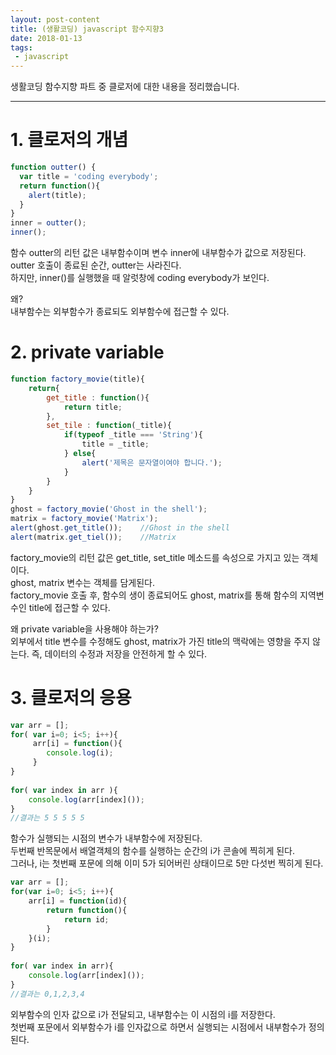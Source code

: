 ```yaml
---
layout: post-content
title: (생활코딩) javascript 함수지향3
date: 2018-01-13
tags:
 - javascript
---
```


생활코딩 함수지향 파트 중 클로저에 대한 내용을 정리했습니다.

---

# 1. 클로저의 개념
```javascript
function outter() { 
  var title = 'coding everybody'; 
  return function(){ 
    alert(title); 
  } 
} 
inner = outter(); 
inner();
```
함수 outter의 리턴 값은 내부함수이며 변수 inner에 내부함수가 값으로 저장된다.    
outter 호출이 종료된 순간, outter는 사라진다.    
하지만, inner()를 실행했을 때 알럿창에 coding everybody가 보인다.

왜?    
<span class="clr-note">내부함수는 외부함수가 종료되도 외부함수에 접근할 수 있다.</span>


# 2. private variable
```javascript
function factory_movie(title){ 
    return{ 
        get_title : function(){ 
            return title; 
        }, 
        set_tile : function(_title){ 
            if(typeof _title === 'String'){ 
                title = _title; 
            } else{ 
                alert('제목은 문자열이여야 합니다.'); 
            } 
        } 
    } 
} 
ghost = factory_movie('Ghost in the shell'); 
matrix = factory_movie('Matrix'); 
alert(ghost.get_title());    //Ghost in the shell 
alert(matrix.get_tiel());    //Matrix
```
factory_movie의 리턴 값은 get_title, set_title 메소드를 속성으로 가지고 있는 객체이다.    
ghost, matrix 변수는 객체를 담게된다.    
factory_movie 호출 후, 함수의 생이 종료되어도 ghost, matrix를 통해 함수의 지역변수인 title에 접근할 수 있다.

왜 private variable을 사용해야 하는가?    
<span class="clr-note">외부에서 title 변수를 수정해도 ghost, matrix가 가진 title의 맥락에는 영향을 주지 않는다.    즉, 데이터의 수정과 저장을 안전하게 할 수 있다.</span>


# 3. 클로저의 응용
```javascript
var arr = []; 
for( var i=0; i<5; i++){
     arr[i] = function(){ 
        console.log(i);
     } 
} 
 
for( var index in arr ){ 
    console.log(arr[index]()); 
} 
//결과는 5 5 5 5 5
```
함수가 실행되는 시점의 변수가 내부함수에 저장된다.    
두번째 반목문에서 배열객체의 함수를 실행하는 순간의 i가 콘솔에 찍히게 된다.    
그러나, i는 첫번째 포문에 의해 이미 5가 되어버린 상태이므로 5만 다섯번 찍히게 된다.


```javascript
var arr = []; 
for(var i=0; i<5; i++){ 
    arr[i] = function(id){ 
        return function(){ 
            return id; 
        } 
    }(i); 
} 
 
for( var index in arr){ 
    console.log(arr[index]());  
} 
//결과는 0,1,2,3,4
```
외부함수의 인자 값으로 i가 전달되고, 내부함수는 이 시점의 i를 저장한다.    
첫번째 포문에서 외부함수가 i를 인자값으로 하면서 실행되는 시점에서 내부함수가 정의된다.


